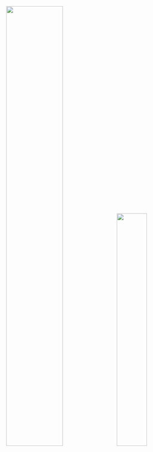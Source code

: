

<div class='container'>
<img style="height: auto; width: 55%;" class="img" src="[![Noi's GitHub stats](https://github-readme-stats.vercel.app/api?username=noihirsch)](https://github.com/noihirsch/github-readme-stats)" />
&nbsp;
&nbsp;
<img style="height: auto; width: 40%;" class="img" src="[![Top Langs](https://github-readme-stats.vercel.app/api/top-langs/?username=noihirsch)](https://github.com/noihirsch/github-readme-stats)"/>
</div>

